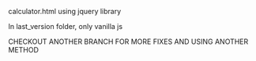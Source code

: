 calculator.html using jquery library

In last_version folder, only vanilla js


CHECKOUT ANOTHER BRANCH FOR MORE FIXES AND USING ANOTHER METHOD 
